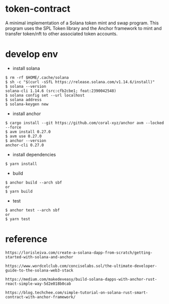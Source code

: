 # token-contract

A minimal implementation of a Solana token mint and swap program.
This program uses the SPL Token library and the Anchor framework to mint and transfer token/nft to other associated
token accounts.

# develop env

* install solana

```
$ rm -rf $HOME/.cache/solana
$ sh -c "$(curl -sSfL https://release.solana.com/v1.14.6/install)"
$ solana --version
solana-cli 1.14.6 (src:cfb2cbe1; feat:2390042548)
$ solana config set --url localhost
$ solana address
$ solana-keygen new
```

* install anchor

```
$ cargo install --git https://github.com/coral-xyz/anchor avm --locked --force
$ avm install 0.27.0 
$ avm use 0.27.0
$ anchor --version
anchor-cli 0.27.0
```

* install dependencies

```
$ yarn install 
```

* build

```
$ anchor build --arch sbf
or
$ yarn build
```

* test

```
$ anchor test --arch sbf
or
$ yarn test
```

# reference

```
https://lorisleiva.com/create-a-solana-dapp-from-scratch/getting-started-with-solana-and-anchor 
```

```
https://www.wordcelclub.com/conciselabs.sol/the-ultimate-developer-guide-to-the-solana-web3-stack
```

```
https://medium.com/makedeveasy/build-solana-dapps-with-anchor-rust-react-simple-way-5d2e018b0cab
```

```
https://blog.techchee.com/simple-tutorial-on-solana-rust-smart-contract-with-anchor-framework/
```

